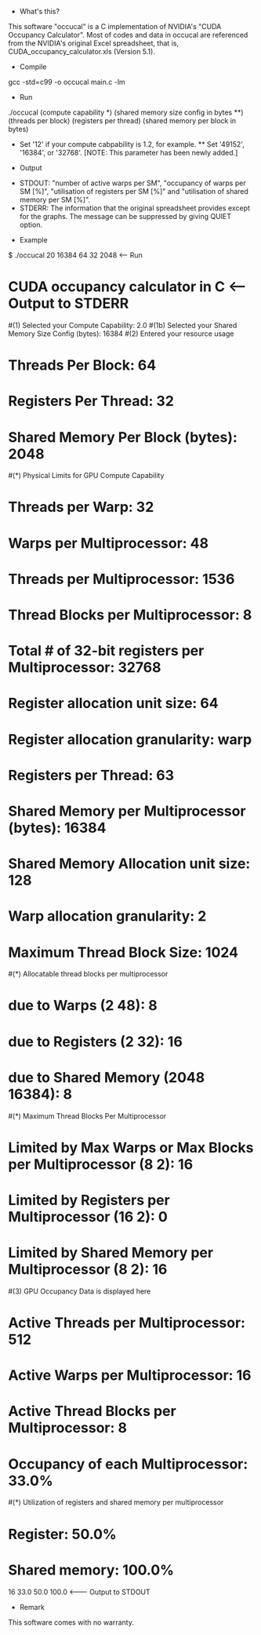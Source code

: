 * What's this?

This software "occucal" is a C implementation of NVIDIA's "CUDA Occupancy Calculator". Most of codes and data in occucal are referenced from the NVIDIA's original Excel spreadsheet, that is, CUDA_occupancy_calculator.xls (Version 5.1).

* Compile

gcc -std=c99 -o occucal main.c -lm

* Run

./occucal (compute capability *) (shared memory size config in bytes **) (threads per block) (registers per thread) (shared memory per block in bytes)

 * Set '12' if your compute cabpability is 1.2, for example.
** Set '49152', '16384', or '32768'. [NOTE: This parameter has been newly added.]

* Output 

- STDOUT: "number of active warps per SM", "occupancy of warps per SM [%]", "utilisation of registers per SM [%]" and "utilisation of shared memory per SM [%]". 
- STDERR: The information that the original spreadsheet provides except for the graphs. The message can be suppressed by giving QUIET option. 

* Example

$ ./occucal 20 16384 64 32 2048  <-- Run

# CUDA occupancy calculator in C  <-- Output to STDERR
#(1) Selected your Compute Capability: 2.0
#(1b) Selected your Shared Memory Size Config (bytes): 16384
#(2) Entered your resource usage
# Threads Per Block: 64
# Registers Per Thread: 32
# Shared Memory Per Block (bytes): 2048
#(*) Physical Limits for GPU Compute Capability
# Threads per Warp: 32
# Warps per Multiprocessor: 48
# Threads per Multiprocessor: 1536
# Thread Blocks per Multiprocessor: 8
# Total # of 32-bit registers per Multiprocessor: 32768
# Register allocation unit size: 64
# Register allocation granularity: warp
# Registers per Thread: 63
# Shared Memory per Multiprocessor (bytes): 16384
# Shared Memory Allocation unit size: 128
# Warp allocation granularity: 2
# Maximum Thread Block Size: 1024
#(*) Allocatable thread blocks per multiprocessor
# due to Warps (2 48): 8
# due to Registers (2 32): 16
# due to Shared Memory (2048 16384): 8
#(*) Maximum Thread Blocks Per Multiprocessor
# Limited by Max Warps or Max Blocks per Multiprocessor (8 2): 16
# Limited by Registers per Multiprocessor (16 2): 0
# Limited by Shared Memory per Multiprocessor (8 2): 16
#(3) GPU Occupancy Data is displayed here
# Active Threads per Multiprocessor: 512
# Active Warps per Multiprocessor: 16
# Active Thread Blocks per Multiprocessor: 8
# Occupancy of each Multiprocessor: 33.0%
#(*) Utilization of registers and shared memory per multiprocessor
# Register: 50.0%
# Shared memory: 100.0%

16 33.0 50.0 100.0  <--- Output to STDOUT

* Remark

This software comes with no warranty.
